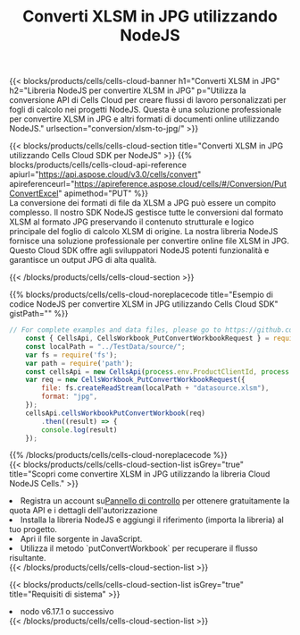 ﻿---
title:  Converti XLSM in JPG utilizzando NodeJS
description:  Utilizzando Aspose.Cells Cloud SDK per NodeJS per convertire un file in formato XLSM in un file in formato JPG.
kwords: Excel, Convert XLSM to JPG, REST, NodeJS
howto: How to convert XLSM to JPG using Aspose.Cells Cloud NodeJS library.
---
{{< blocks/products/cells/cells-cloud-banner h1="Converti XLSM in JPG" h2="Libreria NodeJS per convertire XLSM in JPG" p="Utilizza la conversione API di Cells Cloud per creare flussi di lavoro personalizzati per fogli di calcolo nei progetti NodeJS. Questa è una soluzione professionale per convertire XLSM in JPG e altri formati di documenti online utilizzando NodeJS." urlsection="conversion/xlsm-to-jpg/" >}}

{{< blocks/products/cells/cells-cloud-section title="Converti XLSM in JPG utilizzando Cells Cloud SDK per NodeJS" >}}
{{% blocks/products/cells/cells-cloud-api-reference apiurl="https://api.aspose.cloud/v3.0/cells/convert" apireferenceurl="https://apireference.aspose.cloud/cells/#/Conversion/PutConvertExcel" apimethod="PUT" %}}
<br/>
La conversione dei formati di file da XLSM a JPG può essere un compito complesso. Il nostro SDK NodeJS gestisce tutte le conversioni dal formato XLSM al formato JPG preservando il contenuto strutturale e logico principale del foglio di calcolo XLSM di origine. La nostra libreria NodeJS fornisce una soluzione professionale per convertire online file XLSM in JPG. Questo Cloud SDK offre agli sviluppatori NodeJS potenti funzionalità e garantisce un output JPG di alta qualità.

{{< /blocks/products/cells/cells-cloud-section >}}

{{% blocks/products/cells/cells-cloud-noreplacecode title="Esempio di codice NodeJS per convertire XLSM in JPG utilizzando Cells Cloud SDK" gistPath="" %}}
 
```js
// For complete examples and data files, please go to https://github.com/aspose-cells-cloud/aspose-cells-cloud-node/
    const { CellsApi, CellsWorkbook_PutConvertWorkbookRequest } = require("asposecellscloud");
    const localPath = "../TestData/source/";
    var fs = require('fs');
    var path = require('path');
    const cellsApi = new CellsApi(process.env.ProductClientId, process.env.ProductClientSecret);
    var req = new CellsWorkbook_PutConvertWorkbookRequest({
        file: fs.createReadStream(localPath + "datasource.xlsm"),
        format: "jpg",
    });
    cellsApi.cellsWorkbookPutConvertWorkbook(req)
        .then((result) => {
        console.log(result)
    });
```
 
{{% /blocks/products/cells/cells-cloud-noreplacecode %}}
<br/>
{{< blocks/products/cells/cells-cloud-section-list isGrey="true" title="Scopri come convertire XLSM in JPG utilizzando la libreria Cloud NodeJS Cells." >}}
<li> Registra un account su<a href="https://dashboard.aspose.cloud/">Pannello di controllo</a> per ottenere gratuitamente la quota API e i dettagli dell'autorizzazione</li>
<li>Installa la libreria NodeJS e aggiungi il riferimento (importa la libreria) al tuo progetto.</li>
<li>Apri il file sorgente in JavaScript.</li>
<li>Utilizza il metodo `putConvertWorkbook` per recuperare il flusso risultante.</li>
{{< /blocks/products/cells/cells-cloud-section-list >}}

{{< blocks/products/cells/cells-cloud-section-list isGrey="true" title="Requisiti di sistema" >}}
<li>nodo v6.17.1 o successivo</li>
{{< /blocks/products/cells/cells-cloud-section-list >}}
